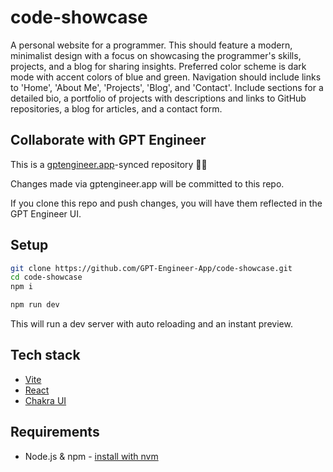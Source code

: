 # code-showcase

A personal website for a programmer. This should feature a modern, minimalist design with a focus on showcasing the programmer's skills, projects, and a blog for sharing insights. Preferred color scheme is dark mode with accent colors of blue and green. Navigation should include links to 'Home', 'About Me', 'Projects', 'Blog', and 'Contact'. Include sections for a detailed bio, a portfolio of projects with descriptions and links to GitHub repositories, a blog for articles, and a contact form.

## Collaborate with GPT Engineer

This is a [gptengineer.app](https://gptengineer.app)-synced repository 🌟🤖

Changes made via gptengineer.app will be committed to this repo.

If you clone this repo and push changes, you will have them reflected in the GPT Engineer UI.

## Setup

```sh
git clone https://github.com/GPT-Engineer-App/code-showcase.git
cd code-showcase
npm i
```

```sh
npm run dev
```

This will run a dev server with auto reloading and an instant preview.

## Tech stack

- [Vite](https://vitejs.dev/)
- [React](https://react.dev/)
- [Chakra UI](https://chakra-ui.com/)

## Requirements

- Node.js & npm - [install with nvm](https://github.com/nvm-sh/nvm#installing-and-updating)
